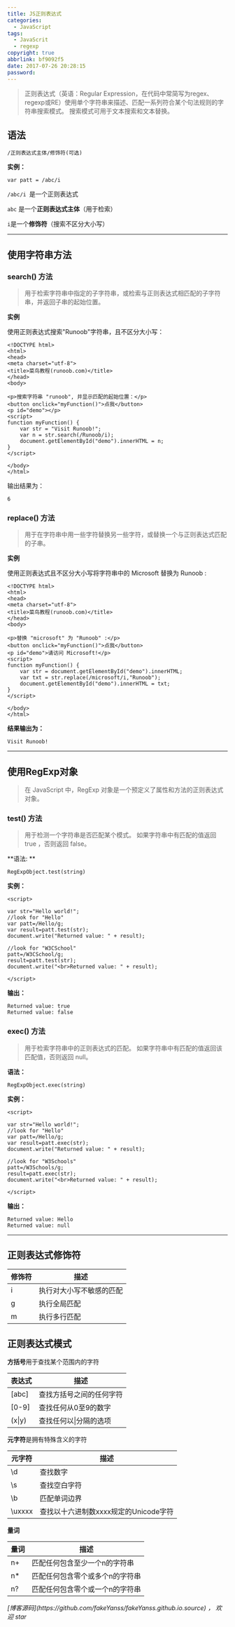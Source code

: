 ```yaml
---
title: JS正则表达式
categories:
  - JavaScript
tags:
  - JavaScrit
  - regexp
copyright: true
abbrlink: bf9092f5
date: 2017-07-26 20:28:15
password:
---
```

> 正则表达式（英语：Regular Expression，在代码中常简写为regex、regexp或RE）使用单个字符串来描述、匹配一系列符合某个句法规则的字符串搜索模式。
> 搜索模式可用于文本搜索和文本替换。
> <!--more-->
## 语法

```
/正则表达式主体/修饰符(可选)
```
**实例：**
```
var patt = /abc/i
```
`/abc/i `是一个正则表达式

`abc` 是一个**正则表达式主体**（用于检索） 

`i`是一个**修饰符**（搜索不区分大小写）

---

##  使用字符串方法

### search() 方法

> 用于检索字符串中指定的子字符串，或检索与正则表达式相匹配的子字符串，并返回子串的起始位置。

**实例**

使用正则表达式搜索"Runoob"字符串，且不区分大小写：
```
<!DOCTYPE html>
<html>
<head>
<meta charset="utf-8">
<title>菜鸟教程(runoob.com)</title>
</head>
<body>

<p>搜索字符串 "runoob", 并显示匹配的起始位置：</p>
<button onclick="myFunction()">点我</button>
<p id="demo"></p>
<script>
function myFunction() {
    var str = "Visit Runoob!"; 
    var n = str.search(/Runoob/i);
    document.getElementById("demo").innerHTML = n;
}
</script>

</body>
</html>
```
输出结果为：
```
6
```
### replace() 方法

> 用于在字符串中用一些字符替换另一些字符，或替换一个与正则表达式匹配的子串。

**实例**

使用正则表达式且不区分大小写将字符串中的 Microsoft 替换为 Runoob :

```
<!DOCTYPE html>
<html>
<head>
<meta charset="utf-8">
<title>菜鸟教程(runoob.com)</title>
</head>
<body>

<p>替换 "microsoft" 为 "Runoob" :</p>
<button onclick="myFunction()">点我</button>
<p id="demo">请访问 Microsoft!</p>
<script>
function myFunction() {
    var str = document.getElementById("demo").innerHTML; 
    var txt = str.replace(/microsoft/i,"Runoob");
    document.getElementById("demo").innerHTML = txt;
}
</script>

</body>
</html>
```
**结果输出为：**
```
Visit Runoob!
```

---

## 使用RegExp对象
> 在 JavaScript 中，RegExp 对象是一个预定义了属性和方法的正则表达式对象。

### test() 方法

> 用于检测一个字符串是否匹配某个模式。
> 如果字符串中有匹配的值返回 true ，否则返回 false。

**语法: **
```
RegExpObject.test(string)
```

**实例：**

```
<script>

var str="Hello world!";
//look for "Hello"
var patt=/Hello/g;
var result=patt.test(str);
document.write("Returned value: " + result); 

//look for "W3CSchool"
patt=/W3CSchool/g;
result=patt.test(str);
document.write("<br>Returned value: " + result);

</script>
```

**输出：**
```
Returned value: true
Returned value: false
```

### exec() 方法

> 用于检索字符串中的正则表达式的匹配。
> 如果字符串中有匹配的值返回该匹配值，否则返回 null。

**语法：**
```
RegExpObject.exec(string)   
```
**实例：**
```
<script>

var str="Hello world!";
//look for "Hello"
var patt=/Hello/g;
var result=patt.exec(str);
document.write("Returned value: " + result); 

//look for "W3Schools"
patt=/W3Schools/g;
result=patt.exec(str);
document.write("<br>Returned value: " + result);

</script>
```

**输出：**
```
Returned value: Hello
Returned value: null
```
---

## 正则表达式修饰符
| 修饰符  | 描述           |
| ---- | ------------ |
| i    | 执行对大小写不敏感的匹配 |
| g    | 执行全局匹配       |
| m    | 执行多行匹配       |

## 正则表达式模式

**方括号**用于查找某个范围内的字符

| 表达式    | 描述           |
| ------ | ------------ |
| [abc]  | 查找方括号之间的任何字符 |
| [0-9]  | 查找任何从0至9的数字  |
| (x\|y) | 查找任何以\|分隔的选项 |

**元字符**是拥有特殊含义的字符

| 元字符    | 描述                       |
| ------ | ------------------------ |
| \d     | 查找数字                     |
| \s     | 查找空白字符                   |
| \b     | 匹配单词边界                   |
| \uxxxx | 查找以十六进制数xxxx规定的Unicode字符 |

**量词**

| 量词   | 描述               |
| ---- | ---------------- |
| n+   | 匹配任何包含至少一个n的字符串  |
| n*   | 匹配任何包含零个或多个n的字符串 |
| n?   | 匹配任何包含零个或一个n的字符串 |

<p id="div-border-top-green"><i>[博客源码](https://github.com/fakeYanss/fakeYanss.github.io.source) ， 欢迎 star</i></p>